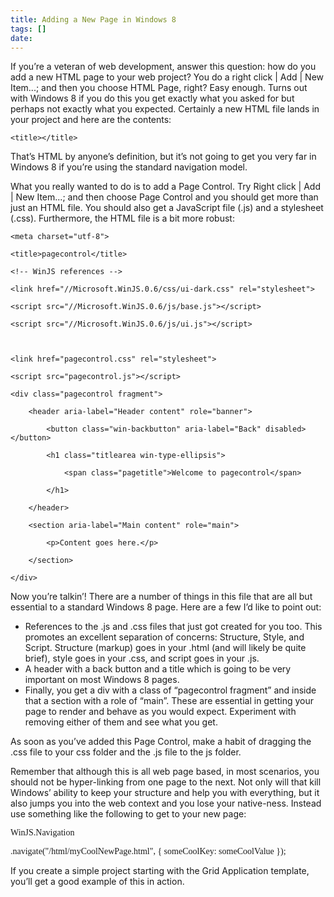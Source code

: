 ```yaml
---
title: Adding a New Page in Windows 8
tags: []
date: 
---
```


If you&rsquo;re a veteran of web development, answer this question: how do you add a new HTML page to your web project? You do a right click | Add | New Item...; and then you choose HTML Page, right? Easy enough. Turns out with Windows 8 if you do this you get exactly what you asked for but perhaps not exactly what you expected. Certainly a new HTML file lands in your project and here are the contents:

<font face="Consolas"><!DOCTYPE html>

<html>

  <head>

    <title></title>

  </head>

  <body>

  </body>

</html></font>

That&rsquo;s HTML by anyone&rsquo;s definition, but it&rsquo;s not going to get you very far in Windows 8 if you&rsquo;re using the standard navigation model.

What you really wanted to do is to add a Page Control. Try Right click | Add | New Item...; and then choose Page Control and you should get more than just an HTML file. You should also get a JavaScript file (.js) and a stylesheet (.css). Furthermore, the HTML file is a bit more robust:

<font face="Consolas"><!DOCTYPE html>

<html>

<head>

    <meta charset="utf-8">

    <title>pagecontrol</title>

    <!-- WinJS references -->

    <link href="//Microsoft.WinJS.0.6/css/ui-dark.css" rel="stylesheet">

    <script src="//Microsoft.WinJS.0.6/js/base.js"></script>

    <script src="//Microsoft.WinJS.0.6/js/ui.js"></script>

   

    <link href="pagecontrol.css" rel="stylesheet">

    <script src="pagecontrol.js"></script>

</head>

<body>

    <div class="pagecontrol fragment">

        <header aria-label="Header content" role="banner">

            <button class="win-backbutton" aria-label="Back" disabled></button>

            <h1 class="titlearea win-type-ellipsis">

                <span class="pagetitle">Welcome to pagecontrol</span>

            </h1>

        </header>

        <section aria-label="Main content" role="main">

            <p>Content goes here.</p>

        </section>

    </div>

</body>

</html></font>

Now you&rsquo;re talkin&rsquo;! There are a number of things in this file that are all but essential to a standard Windows 8 page. Here are a few I&rsquo;d like to point out:

*   References to the .js and .css files that just got created for you too. This promotes an excellent separation of concerns: Structure, Style, and Script. Structure (markup) goes in your .html (and will likely be quite brief), style goes in your .css, and script goes in your .js.
*   A header with a back button and a title which is going to be very important on most Windows 8 pages.
*   Finally, you get a div with a class of &ldquo;pagecontrol fragment&rdquo; and inside that a section with a role of &ldquo;main&rdquo;. These are essential in getting your page to render and behave as you would expect. Experiment with removing either of them and see what you get.

As soon as you&rsquo;ve added this Page Control, make a habit of dragging the .css file to your css folder and the .js file to the js folder.

Remember that although this is all web page based, in most scenarios, you should not be hyper-linking from one page to the next. Not only will that kill Windows&rsquo; ability to keep your structure and help you with everything, but it also jumps you into the web context and you lose your native-ness. Instead use something like the following to get to your new page:

<font face="Consolas">WinJS.Navigation

  </font><font face="Consolas">.navigate("/html/myCoolNewPage.html", { someCoolKey: someCoolValue });</font>

If you create a simple project starting with the Grid Application template, you&rsquo;ll get a good example of this in action.